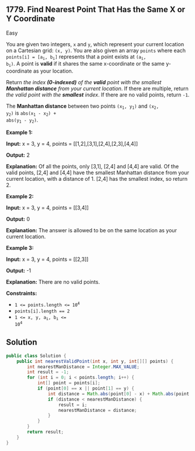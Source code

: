 ## 1779\. Find Nearest Point That Has the Same X or Y Coordinate

Easy

You are given two integers, `x` and `y`, which represent your current location on a Cartesian grid: `(x, y)`. You are also given an array `points` where each <code>points[i] = [a<sub>i</sub>, b<sub>i</sub>]</code> represents that a point exists at <code>(a<sub>i</sub>, b<sub>i</sub>)</code>. A point is **valid** if it shares the same x-coordinate or the same y-coordinate as your location.

Return _the index **(0-indexed)** of the **valid** point with the smallest **Manhattan distance** from your current location_. If there are multiple, return _the valid point with the **smallest** index_. If there are no valid points, return `-1`.

The **Manhattan distance** between two points <code>(x<sub>1</sub>, y<sub>1</sub>)</code> and <code>(x<sub>2</sub>, y<sub>2</sub>)</code> is <code>abs(x<sub>1</sub> - x<sub>2</sub>) + abs(y<sub>1</sub> - y<sub>2</sub>)</code>.

**Example 1:**

**Input:** x = 3, y = 4, points = [[1,2],[3,1],[2,4],[2,3],[4,4]]

**Output:** 2

**Explanation:** Of all the points, only [3,1], [2,4] and [4,4] are valid. Of the valid points, [2,4] and [4,4] have the smallest Manhattan distance from your current location, with a distance of 1. [2,4] has the smallest index, so return 2.

**Example 2:**

**Input:** x = 3, y = 4, points = [[3,4]]

**Output:** 0

**Explanation:** The answer is allowed to be on the same location as your current location.

**Example 3:**

**Input:** x = 3, y = 4, points = [[2,3]]

**Output:** -1

**Explanation:** There are no valid points.

**Constraints:**

*   <code>1 <= points.length <= 10<sup>4</sup></code>
*   `points[i].length == 2`
*   <code>1 <= x, y, a<sub>i</sub>, b<sub>i</sub> <= 10<sup>4</sup></code>

## Solution

```java
public class Solution {
    public int nearestValidPoint(int x, int y, int[][] points) {
        int nearestManDistance = Integer.MAX_VALUE;
        int result = -1;
        for (int i = 0; i < points.length; i++) {
            int[] point = points[i];
            if (point[0] == x || point[1] == y) {
                int distance = Math.abs(point[0] - x) + Math.abs(point[1] - y);
                if (distance < nearestManDistance) {
                    result = i;
                    nearestManDistance = distance;
                }
            }
        }
        return result;
    }
}
```